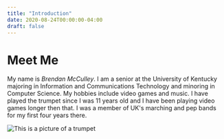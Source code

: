 ```yaml
---
title: "Introduction"
date: 2020-08-24T00:00:00-04:00
draft: false
---
```


Meet Me
=======

My name is *Brendan McCulley*. I am a senior at the University of Kentucky majoring in Information and Communications Technology and minoring in Computer Science. My hobbies include video games and music. I have played the trumpet since I was 11 years old and I have been playing video games longer then that. I was a member of UK's marching and pep bands for my first four years there.

![This is a picture of a trumpet](https://friendly-williams-8d1370.netlify.app/ICT302Pic.jpg)
